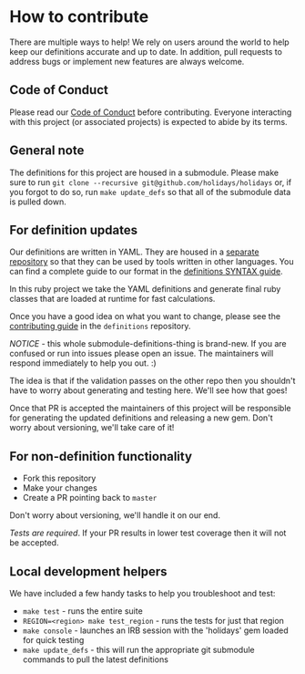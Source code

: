 # How to contribute

There are multiple ways to help! We rely on users around the world to help keep our definitions accurate and up to date. In addition, pull requests to address bugs or implement new features are always welcome.

## Code of Conduct

Please read our [Code of Conduct](CODE_OF_CONDUCT.md) before contributing. Everyone interacting with this project (or associated projects) is expected to abide by its terms.

## General note

The definitions for this project are housed in a submodule. Please make sure to run `git clone --recursive git@github.com/holidays/holidays`
or, if you forgot to do so, run `make update_defs` so that all of the submodule data is pulled down.

## For definition updates

Our definitions are written in YAML. They are housed in a [separate repository](https://github.com/holidays/definitions) so
that they can be used by tools written in other languages. You can find a complete guide to our format in the
[definitions SYNTAX guide](https://github.com/holidays/definitions/blob/master/SYNTAX.md).

In this ruby project we take the YAML definitions and generate final ruby classes that are loaded at runtime for fast
calculations.

Once you have a good idea on what you want to change, please see the [contributing guide](https://github.com/holidays/definitions/blob/master/CONTRIBUTING.md) in the `definitions` repository.

*NOTICE* - this whole submodule-definitions-thing is brand-new. If you are confused or run into issues please open an issue.
The maintainers will respond immediately to help you out. :)

The idea is that if the validation passes on the other repo then you shouldn't have to worry about generating and testing
here. We'll see how that goes!

Once that PR is accepted the maintainers of this project will be responsible for generating the updated definitions and
releasing a new gem. Don't worry about versioning, we'll take care of it!

## For non-definition functionality

* Fork this repository
* Make your changes
* Create a PR pointing back to `master`

Don't worry about versioning, we'll handle it on our end.

*Tests are required*. If your PR results in lower test coverage then it will not be accepted.

## Local development helpers

We have included a few handy tasks to help you troubleshoot and test:

* `make test` - runs the entire suite
* `REGION=<region> make test_region` - runs the tests for just that region
* `make console` - launches an IRB session with the 'holidays' gem loaded for quick testing
* `make update_defs` - this will run the appropriate git submodule commands to pull the latest definitions
